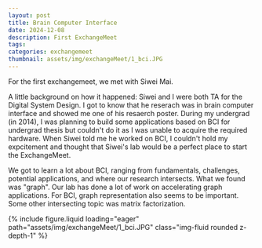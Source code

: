 ```yaml
---
layout: post
title: Brain Computer Interface
date: 2024-12-08
description: First ExchangeMeet
tags: 
categories: exchangemeet
thumbnail: assets/img/exchangeMeet/1_bci.JPG
---
```


For the first exchangemeet, we met with Siwei Mai. 

A little background on how it happened: Siwei and I were both TA for the Digital System Design. I got to know that he reserach was in brain computer interface and showed me one of his resaerch poster. During my undergrad (in 2014), I was planning to build some applications based on BCI for undergrad thesis but couldn't do it as I was unable to acquire the required hardware. When Siwei told me he worked on BCI, I couldn't hold my expcitement and thought that Siwei's lab would be a perfect place to start the ExchangeMeet. 

We got to learn a lot about BCI, ranging from fundamentals, challenges, potential applications, and where our research intersects. What we found was "graph". Our lab has done a lot of work on accelerating graph applications. For BCI, graph representation also seems to be important. Some other intersecting topic was matrix factorization.   


<div class="row mt-3">
    <div class="col-sm mt-3 mt-md-0">
        {% include figure.liquid loading="eager" path="assets/img/exchangeMeet/1_bci.JPG" class="img-fluid rounded z-depth-1" %}
    </div>
</div>
